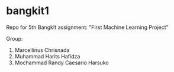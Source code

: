 # bangkit1
Repo for 5th Bangk!t assignment: "First Machine Learning Project"

Group:
 1. Marcellinus Chrisnada
 2. Muhammad Harits Hafidza
 3. Mochammad Randy Caesario Harsuko
